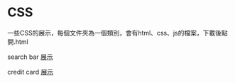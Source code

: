 # CSS
一些CSS的展示，每個文件夾為一個類別，會有html、css、js的檔案，下載後點開.html

search bar
[展示](https://chizi-p.github.io/CSS/search_bar/search_bar.html)

credit card
[展示](https://chizi-p.github.io/CSS/credit_card/credit_card.html)
